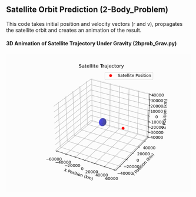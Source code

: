 ## Satellite Orbit Prediction (2-Body_Problem)
This code takes initial position and velocity vectors (r and v), propagates the satellite orbit and creates an animation of the result.

#### 3D Animation of Satellite Trajectory Under Gravity (2bprob_Grav.py)

![3D Animation of Satellite Trajectory Under Gravity](https://github.com/basilUp/three_body_problem/blob/master/readme_assets/basic_satellite_trajectory.gif)

